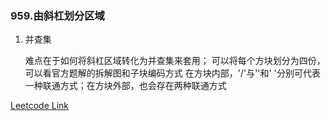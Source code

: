 ### 959.由斜杠划分区域

1. 并查集
   
   难点在于如何将斜杠区域转化为并查集来套用；
   可以将每个方块划分为四份，可以看官方题解的拆解图和子块编码方式
   在方块内部，'/'与'\'和' '分别可代表一种联通方式；在方块外部，也会存在两种联通方式
   
[Leetcode Link](https://leetcode.cn/problems/regions-cut-by-slashes/)